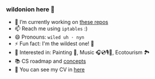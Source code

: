 ### wildonion here 👋



- 🔭 I’m currently working on [these repos](https://github.com/stars/wildonion/lists/future-await)
- 📫 Reach me using `iptables` :)
- 😄 Pronouns: `wiled uh · nyn`
- ⚡ Fun fact: I'm the wildest one! 🧅
- 🥰 Interested in: Painting 🎨, Music 🎧💿🎙️🎹, Ecotourism 🏞️
- 📚 CS roadmap and [concepts](https://github.com/wildonion/cs-concepts)
- 👔 You can see my CV in [here](https://drive.google.com/file/d/1vgp6afLuTYR-MefkDSjQ-_MnwG_CCcoA/view?usp=sharing) 
